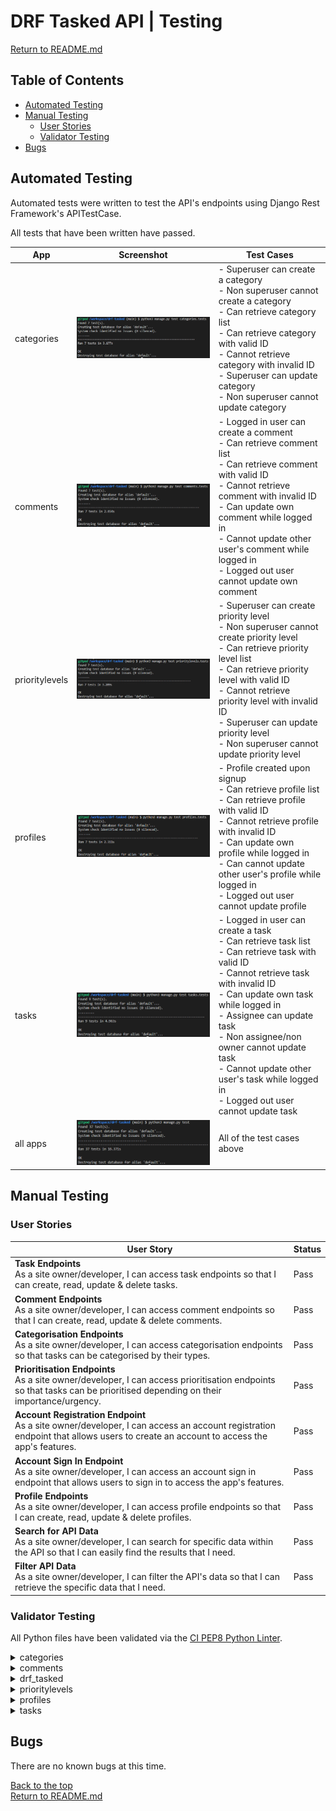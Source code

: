 # DRF Tasked API | Testing

[Return to README.md](README.md)

## Table of Contents

- [Automated Testing](#automated-testing)
- [Manual Testing](#manual-testing)
    - [User Stories](#user-stories)
    - [Validator Testing](#validator-testing)
- [Bugs](#bugs)

## Automated Testing

Automated tests were written to test the API's endpoints using Django Rest Framework's APITestCase. 

All tests that have been written have passed.

| App | Screenshot | Test Cases |
|---|---|---|
|  categories | ![Categories Tests](documentation/testing/automated-testing/categories-tests.PNG)  | - Superuser can create a category <br> - Non superuser cannot create a category <br> - Can retrieve category list <br> - Can retrieve category with valid ID <br> - Cannot retrieve category with invalid ID <br> - Superuser can update category <br> - Non superuser cannot update category  |
| comments | ![Comments Tests](documentation/testing/automated-testing/comments-tests.PNG)  | - Logged in user can create a comment <br> - Can retrieve comment list <br> - Can retrieve comment with valid ID <br> - Cannot retrieve comment with invalid ID <br> - Can update own comment while logged in <br> - Cannot update other user's comment while logged in <br> - Logged out user cannot update own comment|
| prioritylevels | ![Priority Levels Tests](documentation/testing/automated-testing/prioritylevels-tests.PNG)   | - Superuser can create priority level <br> - Non superuser cannot create priority level <br> - Can retrieve priority level list <br> - Can retrieve priority level with valid ID <br> - Cannot retrieve priority level with invalid ID <br> - Superuser can update priority level <br> - Non superuser cannot update priority level |
| profiles | ![Profiles Tests](documentation/testing/automated-testing/profiles-tests.PNG)  | - Profile created upon signup <br> - Can retrieve profile list <br> - Can retrieve profile with valid ID <br> - Cannot retrieve profile with invalid ID <br> - Can update own profile while logged in <br> - Can cannot update other user's profile while logged in <br> - Logged out user cannot update  profile |
| tasks | ![Tasks Tests](documentation/testing/automated-testing/tasks-tests.PNG)  | - Logged in user can create a task <br> - Can retrieve task list <br> - Can retrieve task with valid ID <br> - Cannot retrieve task with invalid ID <br> - Can update own task while logged in <br> - Assignee can update task <br> - Non assignee/non owner cannot update task <br> - Cannot update other user's task while logged in <br> - Logged out user cannot update task |
| all apps | ![All automated test](documentation/testing/automated-testing/all-automated-tests.PNG)  | All of the test cases above |

## Manual Testing

### User Stories

| User Story  |  Status |
|---|---|
| **Task Endpoints** <br> As a site owner/developer, I can access task endpoints so that I can create, read, update & delete tasks. | Pass  |
| **Comment Endpoints** <br> As a site owner/developer, I can access comment endpoints so that I can create, read, update & delete comments. | Pass  |
| **Categorisation Endpoints** <br> As a site owner/developer, I can access categorisation endpoints so that tasks can be categorised by their types. | Pass |
| **Prioritisation Endpoints** <br> As a site owner/developer, I can access prioritisation endpoints so that tasks can be prioritised depending on their importance/urgency. | Pass  |
| **Account Registration Endpoint** <br> As a site owner/developer, I can access an account registration endpoint that allows users to create an account to access the app's features. | Pass |
| **Account Sign In Endpoint** <br> As a site owner/developer, I can access an account sign in endpoint that allows users to sign in to access the app's features. | Pass  |
| **Profile Endpoints** <br> As a site owner/developer, I can access profile endpoints so that I can create, read, update & delete profiles. | Pass  |
| **Search for API Data** <br> As a site owner/developer, I can search for specific data within the API so that I can easily find the results that I need. | Pass |
| **Filter API Data** <br> As a site owner/developer, I can filter the API's data so that I can retrieve the specific data that I need. | Pass  |

### Validator Testing

All Python files have been validated via the [CI PEP8 Python Linter](https://pep8ci.herokuapp.com/).

<details>
<summary>categories</summary>

| File | Screenshot | Status |
|---|---|---|
| categories admin.py  | ![PEP8 categories admin.py file validated](documentation/testing/manual-testing/pep8-categories-admin.PNG)  | Passed with no errors  |
| categories apps.py  |  ![PEP8 categories apps.py file validated](documentation/testing/manual-testing/pep8-categories-app.PNG) |  Passed with no errors  |
| categories models.py | ![PEP8 categories models.py file validated](documentation/testing/manual-testing/pep8-categories-models.PNG)  | Passed with no errors   |
| categories serializers.py | ![PEP8 categories serializers.py file validated](documentation/testing/manual-testing/pep8-categories-serializers.PNG)  | Passed with no errors   |
| categories tests.py | ![PEP8 categories tests.py file validated](documentation/testing/manual-testing/pep8-categories-tests.PNG)  | Passed with no errors   |
| categories urls.py | ![PEP8 categories urls.py file validated](documentation/testing/manual-testing/pep8-categories-urls.PNG) | Passed with no errors   |
| categories views.py | ![PEP8 categories views.py file validated](documentation/testing/manual-testing/pep8-categories-views.PNG)  | Passed with no errors  |
</details>

<details>
<summary>comments</summary>

| File | Screenshot | Status |
|---|---|---|
| comments apps.py  |  ![PEP8 comments app.py file validated](documentation/testing/manual-testing/pep8-comments-app.PNG) |  Passed with no errors  |
| comments models.py | ![PEP8 comments models.py file validated](documentation/testing/manual-testing/pep8-comments-models.PNG)  | Passed with no errors   |
| comments serializers.py  | ![PEP8 comments serializers.py file validated](documentation/testing/manual-testing/pep8-comments-serializers.PNG)  | Passed with no errors   |
| comments tests.py | ![PEP8 comments tests.py file validated](documentation/testing/manual-testing/pep8-comments-tests.PNG)  | Passed with no errors   |
| comments urls.py | ![PEP8 comments urls.py file validated](documentation/testing/manual-testing/pep8-comments-urls.PNG) | Passed with no errors   |
| comments views.py | ![PEP8 comments views.py file validated](documentation/testing/manual-testing/pep8-comments-views.PNG)  | Passed with no errors  |
</details>

<details>
<summary>drf_tasked</summary>

| File | Screenshot | Status |
|---|---|---|
| drf_tasked permissions.py  | ![PEP8 drf_tasked permissions.py file validated](documentation/testing/manual-testing/pep8-drf_tasked-permissions.PNG)  | Passed with no errors  |
| drf_tasked serializers.py  | ![PEP8 drf_tasked serializers.py file validated](documentation/testing/manual-testing/pep8-drf_tasked-serializers.PNG)  | Passed with no errors   |
| drf_tasked settings.py | ![PEP8 drf_tasked settings.py file validated](documentation/testing/manual-testing/pep8-drf_tasked-settings.PNG)  | AUTH_PASSWORD_VALIDATORS have produced a 'Line too long' error, which has been left as is. Otherwise, the code has passed with no errors   |
| drf_tasked urls.py | ![PEP8 drf_tasked urls.py file validated](documentation/testing/manual-testing/pep8-drf_tasked-urls.PNG) | Passed with no errors   |
| drf_tasked views.py | ![PEP8 drf_tasked views.py file validated](documentation/testing/manual-testing/pep8-drf_tasked-views.PNG) | Passed with no errors  |
</details>

<details>
<summary>prioritylevels</summary>

| File | Screenshot | Status |
|---|---|---|
| prioritylevels admin.py  | ![PEP8 prioritylevels admin.py file validated](documentation/testing/manual-testing/pep8-prioritylevels-admin.PNG)  | Passed with no errors  |
| prioritylevels apps.py  |  ![PEP8 prioritylevels apps.py file validated](documentation/testing/manual-testing/pep8-prioritylevels-apps.PNG) |  Passed with no errors  |
| prioritylevels models.py | ![PEP8 prioritylevels models.py file validated](documentation/testing/manual-testing/pep8-prioritylevels-models.PNG)  | Passed with no errors   |
| prioritylevels serializers.py  | ![PEP8 prioritylevels serializers.py.py file validated](documentation/testing/manual-testing/pep8-prioritylevels-serializers.PNG)  | Passed with no errors   |
| prioritylevels tests.py | ![PEP8 prioritylevels tests.py file validated](documentation/testing/manual-testing/pep8-prioritylevels-tests.PNG)  | Passed with no errors   |
| prioritylevels urls.py | ![PEP8 prioritylevels urls.py file validated](documentation/testing/manual-testing/pep8-prioritylevels-urls.PNG) | Passed with no errors   |
| prioritylevels urls.py | ![PEP8 prioritylevels views.py file validated](documentation/testing/manual-testing/pep8-prioritylevels-views.PNG)  | Passed with no errors  |
</details>

<details>
<summary>profiles</summary>

| File | Screenshot | Status |
|---|---|---|
| profiles admin.py  | ![PEP8 profiles admin.py file validated](documentation/testing/manual-testing/pep8-profiles-admin.PNG)  | Passed with no errors  |
| profiles apps.py  |  ![PEP8 profiles apps.py file validated](documentation/testing/manual-testing/pep8-profiles-apps.PNG) |  Passed with no errors  |
| profiles models.py | ![PEP8 profiles models.py file validated](documentation/testing/manual-testing/pep8-profiles-models.PNG)  | Passed with no errors   |
| profiles serializers.py  | ![PEP8 profiles serializers.py file validated](documentation/testing/manual-testing/pep8-profiles-serializers.PNG)  | Passed with no errors  |
| profiles tests.py | ![PEP8 profiles test.py file validated](documentation/testing/manual-testing/pep8-profiles-tests.PNG)  | Passed with no errors   |
| profiles urls.py | ![PEP8 profiles urls.py file validated](documentation/testing/manual-testing/pep8-profiles-urls.PNG) | Passed with no errors   |
| profiles views.py | ![PEP8 profiles views.py file validated](documentation/testing/manual-testing/pep8-profiles-views.PNG)  | Passed with no errors  |
</details>

<details>
<summary>tasks</summary>

| File | Screenshot | Status |
|---|---|---|
| tasks admin.py  | ![PEP8 tasks admin.py file validated](documentation/testing/manual-testing/pep8-tasks-admin.PNG)  | Passed with no errors  |
| tasks apps.py  | ![PEP8 tasks apps.py file validated](documentation/testing/manual-testing/pep8-tasks-apps.PNG) |  Passed with no errors  |
| tasks models.py | ![PEP8 tasks models.py file validated](documentation/testing/manual-testing/pep8-tasks-models.PNG)  | Passed with no errors   |
| tasks serializers.py | ![PEP8 tasks serializers.py file validated](documentation/testing/manual-testing/pep8-tasks-serializers.PNG)  | Passed with no errors   |
| tasks tests.py | ![PEP8 tasks tests.py file validated](documentation/testing/manual-testing/pep8-tasks-tests.PNG)  | Passed with no errors   |
| tasks urls.py | ![PEP8 tasks urls.py file validated](documentation/testing/manual-testing/pep8-tasks-urls.PNG) | Passed with no errors   |
| tasks views.py | ![PEP8 tasks views.py file validated](documentation/testing/manual-testing/pep8-tasks-views.PNG)  | Passed with no errors  |
</details>



## Bugs

There are no known bugs at this time.

[Back to the top](#drf-tasked-api--testing)
<br>
[Return to README.md](README.md)

